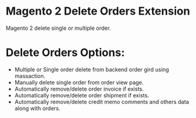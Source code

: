 # Magento 2 Delete Orders Extension
Magento 2 delete single or multiple order.

# Delete Orders Options:
* Multiple or Single order delete from backend order gird using massaction.
* Manually delete single order from order view page.
* Automatically remove/delete order invoice if exists.
* Automatically remove/delete order shipment if exists.
* Automatically remove/delete credit memo comments and others data along with orders.
